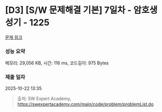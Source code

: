 # [D3] [S/W 문제해결 기본] 7일차 - 암호생성기 - 1225 

[문제 링크](https://swexpertacademy.com/main/code/problem/problemDetail.do?contestProbId=AV14uWl6AF0CFAYD) 

### 성능 요약

메모리: 29,056 KB, 시간: 116 ms, 코드길이: 975 Bytes

### 제출 일자

2025-10-22 13:35



> 출처: SW Expert Academy, https://swexpertacademy.com/main/code/problem/problemList.do